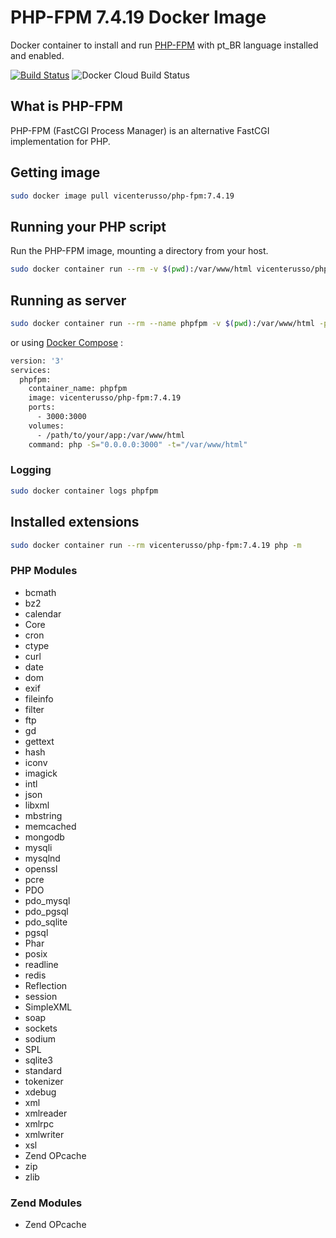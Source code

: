 # PHP-FPM 7.4.19 Docker Image

Docker container to install and run [PHP-FPM](https://www.php.net/manual/en/install.fpm.php) with pt_BR language installed and enabled.

[![Build Status](https://travis-ci.org/vicenterusso/php-fpm.svg?branch=7.4.19)](https://travis-ci.org/vicenterusso/php-fpm) ![Docker Cloud Build Status](https://img.shields.io/docker/cloud/build/vicenterusso/php-fpm)

## What is PHP-FPM

PHP-FPM (FastCGI Process Manager) is an alternative FastCGI implementation for PHP.

## Getting image

```sh
sudo docker image pull vicenterusso/php-fpm:7.4.19
```

## Running your PHP script

Run the PHP-FPM image, mounting a directory from your host.

```sh
sudo docker container run --rm -v $(pwd):/var/www/html vicenterusso/php-fpm:7.4.19 php index.php
```

## Running as server

```sh
sudo docker container run --rm --name phpfpm -v $(pwd):/var/www/html -p 3000:3000 vicenterusso/php-fpm:7.4.19 php -S="0.0.0.0:3000" -t="/var/www/html"
```

or using [Docker Compose](https://docs.docker.com/compose/) :

```sh
version: '3'
services:
  phpfpm:
    container_name: phpfpm
    image: vicenterusso/php-fpm:7.4.19
    ports:
      - 3000:3000
    volumes:
      - /path/to/your/app:/var/www/html
    command: php -S="0.0.0.0:3000" -t="/var/www/html"
```

### Logging

```sh
sudo docker container logs phpfpm
```

## Installed extensions

```bash
sudo docker container run --rm vicenterusso/php-fpm:7.4.19 php -m
```

### PHP Modules

- bcmath
- bz2
- calendar
- Core
- cron
- ctype
- curl
- date
- dom
- exif
- fileinfo
- filter
- ftp
- gd
- gettext
- hash
- iconv
- imagick
- intl
- json
- libxml
- mbstring
- memcached
- mongodb
- mysqli
- mysqlnd
- openssl
- pcre
- PDO
- pdo_mysql
- pdo_pgsql
- pdo_sqlite
- pgsql
- Phar
- posix
- readline
- redis
- Reflection
- session
- SimpleXML
- soap
- sockets
- sodium
- SPL
- sqlite3
- standard
- tokenizer
- xdebug
- xml
- xmlreader
- xmlrpc
- xmlwriter
- xsl
- Zend OPcache
- zip
- zlib

### Zend Modules

- Zend OPcache
